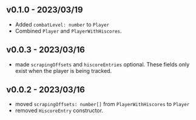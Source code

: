 ## v0.1.0 - 2023/03/19

- Added `combatLevel: number` to `Player`
- Combined `Player` and `PlayerWithHiscores`.

## v0.0.3 - 2023/03/16

- made `scrapingOffsets` and `hiscoreEntries` optional. These fields only exist when the player is being tracked.

## v0.0.2 - 2023/03/16

- moved `scrapingOffsets: number[]` from `PlayerWithHiscores` to `Player`
- removed `HiscoreEntry` constructor.
